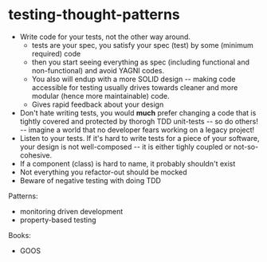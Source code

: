 # testing-thought-patterns

- Write code for your tests, not the other way around. 
  - tests are your spec, you satisfy your spec (test) by some (minimum required) code
  - then you start seeing everything as spec (including functional and non-functional) and avoid YAGNI codes.
  - You also will endup with a more SOLID design -- making code accessible for testing usually drives towards cleaner and more modular (hence more maintainable) code.
  - Gives rapid feedback about your design
- Don't hate writing tests, you would **much** prefer changing a code that is tightly covered and protected by thorogh TDD unit-tests -- so do others! -- imagine a world that no developer fears working on a legacy project!
- Listen to your tests. If it's hard to write tests for a piece of your software, your design is not well-composed -- it is either tighly coupled or not-so-cohesive.
- If a component (class) is hard to name, it probably shouldn't exist
- Not everything you refactor-out should be mocked
- Beware of negative testing with doing TDD

Patterns:

- monitoring driven development
- property-based testing

Books:

- GOOS
